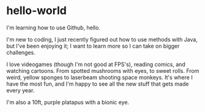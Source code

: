# hello-world
I'm learning how to use Github, hello.

I'm new to coding, I just recently figured out how to use methods with Java, but I've been enjoying it; I want to learn more so I can take on bigger challenges.

I love videogames (though I'm not good at FPS's), reading comics, and watching cartoons. From spotted mushrooms with eyes, to sweet rolls. From weird, yellow sponges to laserbeam shooting space monkeys. It's where I have the most fun, and I'm happy to see all the new stuff that gets made every year.

I'm also a 10ft, purple platapus with a bionic eye.
